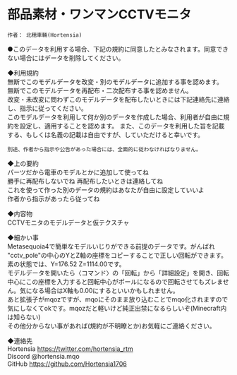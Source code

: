 # 部品素材・ワンマンCCTVモニタ

	作者：	北穂車輛(Hortensia)

●このデータを利用する場合、下記の規約に同意したとみなされます。同意できない場合にはデータを削除してください。  

◆利用規約  
	無断でこのモデルデータを改変・別のモデルデータに追加する事を認めます。  
	無断でこのモデルデータを再配布・二次配布する事を認めません。  
	改変・未改変に問わずこのモデルデータを配布したいときには下記連絡先に連絡し、指示に従ってください。  
	このモデルデータを利用して何か別のデータを作成した場合、利用者が自由に規約を設定し、適用することを認めます。 また、このデータを利用した旨を記載する、もしくは名義の記載は自由ですが、していただけると幸いです。 
	
	別途、作者から指示や公告があった場合には、全面的に従わなければなりません。  
  
◆上の要約  
	パーツだから電車のモデルとかに追加して使ってね  
	勝手に再配布しないでね 再配布したいときは連絡してね  
	これを使って作った別のデータの規約はあなたが自由に設定していいよ  
	作者から指示があったら従ってね  
  
◆内容物  
	CCTVモニタのモデルデータと仮テクスチャ  
  
◆細かい事  
	Metasequoia4で簡単なモデルいじりができる前提のデータです。がんばれ  
	"cctv_pole"の中心のYとZ軸の座標をコピーすることで正しい回転ができます。素の状態では、Y=176.52 Z=1114.00です。  
	モデルデータを開いたら〈コマンド〉の「回転」から「詳細設定」を開き、回転中心にこの座標を入力すると回転中心がポールになるので回転させてもズレません。気になる場合はX軸も0.00にするといいかもしれません。  
	あと拡張子がmqozですが、mqoにそのまま放り込むことでmqo化されますので気にしなくてokです。mqozだと軽いけど純正出禁になるらしいぞ(Minecraft内は知らない)  
	その他分からない事があれば(規約が不明瞭とか)お気軽にご連絡ください。  
	  
◆連絡先  
	Hortensia		https://twitter.com/hortensia_rtm  
	Discord		@hortensia.mqo   
	GitHub		https://github.com/Hortensia1706
	
